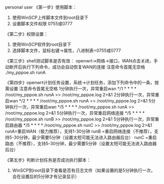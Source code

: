 personal user
《第一步》使用脚本：
1. 使用WinSCP上传脚本文件到root目录下
2. 设置脚本文件权限 0755或0777

《第二步》权限设置：
1. 使用WinSCP软件到root目录下
2. 选择脚本文件，鼠标右键->属性，八进制表=0755或0777

《第三步》shell测试脚本是否有效：
openwrt->网络->接口，WAN点击关闭，手动断开后执行下列命令，成功会自动恢复WAN的连接
注意命令首尾无空格
./my_pppoe.sh runA
  
《第四步》openwrt计划任务设置，系统->计划任务，添加下列命令中的一条，按需设置
注意命令首尾无空格
1分钟执行一次，异常重启wan
*/1 * * * * /root/my_pppoe.sh runA >> /root/my_pppoe.log 2>&1
2分钟执行一次，异常重启wan
*/2 * * * * /root/my_pppoe.sh runA >> /root/my_pppoe.log 2>&1
5分钟执行一次，异常重启wan
*/5 * * * * /root/my_pppoe.sh runA >> /root/my_pppoe.log 2>&1
5分钟执行一次，异常重启网络连接
*/5 * * * * /root/my_pppoe.sh runB >> /root/my_pppoe.log 2>&1
5分钟执行一次，异常重启路由器
*/5 * * * * /root/my_pppoe.sh runC >> /root/my_pppoe.log 2>&1
runA=重启WAN（极力推荐），支持1-30分钟
runB =重启网络连接（不推荐），支持5-30分钟，最少需要5分钟（设置太短可能无法进入路由器后台）
runC =重启路由（不推荐），支持5-30分钟，最少需要5分钟（设置太短可能无法进入路由器后台）

《第五步》判断计划任务是否成功执行脚本：
1. WinSCP到root目录下查看是否有日志文件（如果设置的是5分钟执行一次，会在设置后的5分钟才有记录显示）
